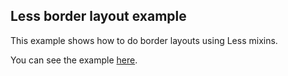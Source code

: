 ## Less border layout example

This example shows how to do border layouts using Less mixins.

You can see the example [here](http://sunesimonsen.github.com/less-border-layout/).

